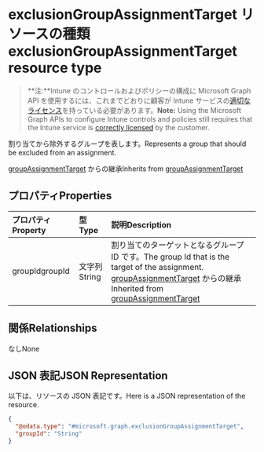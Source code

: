 # <a name="exclusiongroupassignmenttarget-resource-type"></a><span data-ttu-id="6f466-101">exclusionGroupAssignmentTarget リソースの種類</span><span class="sxs-lookup"><span data-stu-id="6f466-101">exclusionGroupAssignmentTarget resource type</span></span>

> <span data-ttu-id="6f466-102">**注:**Intune のコントロールおよびポリシーの構成に Microsoft Graph API を使用するには、これまでどおりに顧客が Intune サービスの[適切なライセンス](https://go.microsoft.com/fwlink/?linkid=839381)を持っている必要があります。</span><span class="sxs-lookup"><span data-stu-id="6f466-102">**Note:** Using the Microsoft Graph APIs to configure Intune controls and policies still requires that the Intune service is [correctly licensed](https://go.microsoft.com/fwlink/?linkid=839381) by the customer.</span></span>

<span data-ttu-id="6f466-103">割り当てから除外するグループを表します。</span><span class="sxs-lookup"><span data-stu-id="6f466-103">Represents a group that should be excluded from an assignment.</span></span>

<span data-ttu-id="6f466-104">[groupAssignmentTarget](../resources/intune_deviceconfig_groupassignmenttarget.md) からの継承</span><span class="sxs-lookup"><span data-stu-id="6f466-104">Inherits from [groupAssignmentTarget](../resources/intune_deviceconfig_groupassignmenttarget.md)</span></span>

## <a name="properties"></a><span data-ttu-id="6f466-105">プロパティ</span><span class="sxs-lookup"><span data-stu-id="6f466-105">Properties</span></span>
|<span data-ttu-id="6f466-106">プロパティ</span><span class="sxs-lookup"><span data-stu-id="6f466-106">Property</span></span>|<span data-ttu-id="6f466-107">型</span><span class="sxs-lookup"><span data-stu-id="6f466-107">Type</span></span>|<span data-ttu-id="6f466-108">説明</span><span class="sxs-lookup"><span data-stu-id="6f466-108">Description</span></span>|
|:---|:---|:---|
|<span data-ttu-id="6f466-109">groupId</span><span class="sxs-lookup"><span data-stu-id="6f466-109">groupId</span></span>|<span data-ttu-id="6f466-110">文字列</span><span class="sxs-lookup"><span data-stu-id="6f466-110">String</span></span>|<span data-ttu-id="6f466-111">割り当てのターゲットとなるグループ ID です。</span><span class="sxs-lookup"><span data-stu-id="6f466-111">The group Id that is the target of the assignment.</span></span> <span data-ttu-id="6f466-112">[groupAssignmentTarget](../resources/intune_deviceconfig_groupassignmenttarget.md) からの継承</span><span class="sxs-lookup"><span data-stu-id="6f466-112">Inherited from [groupAssignmentTarget](../resources/intune_deviceconfig_groupassignmenttarget.md)</span></span>|

## <a name="relationships"></a><span data-ttu-id="6f466-113">関係</span><span class="sxs-lookup"><span data-stu-id="6f466-113">Relationships</span></span>
<span data-ttu-id="6f466-114">なし</span><span class="sxs-lookup"><span data-stu-id="6f466-114">None</span></span>
## <a name="json-representation"></a><span data-ttu-id="6f466-115">JSON 表記</span><span class="sxs-lookup"><span data-stu-id="6f466-115">JSON Representation</span></span>
<span data-ttu-id="6f466-116">以下は、リソースの JSON 表記です。</span><span class="sxs-lookup"><span data-stu-id="6f466-116">Here is a JSON representation of the resource.</span></span>
<!-- {
  "blockType": "resource",
  "keyProperty": "id",
  "@odata.type": "microsoft.graph.exclusionGroupAssignmentTarget"
}
-->
``` json
{
  "@odata.type": "#microsoft.graph.exclusionGroupAssignmentTarget",
  "groupId": "String"
}
```



